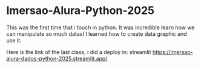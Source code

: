 # Imersao-Alura-Python-2025
This was the first time that i touch in python.
It was incredible learn how we can manipulate so much datas! 
I learned how to create data graphic and use it.

Here is the link of the last class, i did a deploy in: streamlit
https://imersao-alura-dados-python-2025.streamlit.app/

